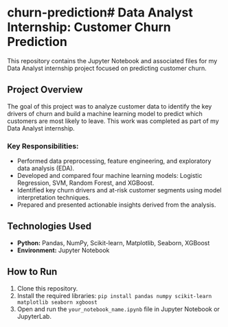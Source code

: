 # churn-prediction# Data Analyst Internship: Customer Churn Prediction

This repository contains the Jupyter Notebook and associated files for my Data Analyst internship project focused on predicting customer churn.

## Project Overview

The goal of this project was to analyze customer data to identify the key drivers of churn and build a machine learning model to predict which customers are most likely to leave. This work was completed as part of my Data Analyst internship.

### Key Responsibilities:
*   Performed data preprocessing, feature engineering, and exploratory data analysis (EDA).
*   Developed and compared four machine learning models: Logistic Regression, SVM, Random Forest, and XGBoost.
*   Identified key churn drivers and at-risk customer segments using model interpretation techniques.
*   Prepared and presented actionable insights derived from the analysis.

## Technologies Used
*   **Python:** Pandas, NumPy, Scikit-learn, Matplotlib, Seaborn, XGBoost
*   **Environment:** Jupyter Notebook

## How to Run
1.  Clone this repository.
2.  Install the required libraries: `pip install pandas numpy scikit-learn matplotlib seaborn xgboost`
3.  Open and run the `your_notebook_name.ipynb` file in Jupyter Notebook or JupyterLab.
